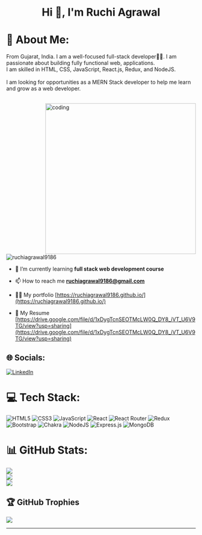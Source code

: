 <h1 align="center">Hi 👋, I'm Ruchi Agrawal</h1>

# 💫 About Me:
From Gujarat, India. I am a well-focused full-stack developer👨‍💻. I am passionate about building fully functional web, applications.<br>I am skilled in HTML, CSS, JavaScript, React.js, Redux, and NodeJS.<br><br>I am looking for opportunities as a MERN Stack developer to help me learn and grow as a web developer.<br><br>

<img align="right" alt="coding" width="400" src="https://camo.githubusercontent.com/374987f773148e46b1851b9e3bc4bf71b182562dd002620ef3e4263cb3997130/68747470733a2f2f6d69726f2e6d656469756d2e636f6d2f6d61782f3837352f312a7164415731546a434e353768316c6275757a766368672e676966">

<p align="left"> <img src="https://komarev.com/ghpvc/?username=ruchiagrawal9186&label=Profile%20views&color=0e75b6&style=flat" alt="ruchiagrawal9186" /> </p>

- 🌱 I’m currently learning **full stack web development course**

- 📫 How to reach me **ruchiagrawal9186@gmail.com**

-  👨‍💻 My portfolio [https://ruchiagrawal9186.github.io/](https://ruchiagrawal9186.github.io/)

- 📄 My Resume [https://drive.google.com/file/d/1xDygTcnSEOTMcLW0Q_DY8_iVT_U6V9TG/view?usp=sharing](https://drive.google.com/file/d/1xDygTcnSEOTMcLW0Q_DY8_iVT_U6V9TG/view?usp=sharing)

## 🌐 Socials:
[![LinkedIn](https://img.shields.io/badge/LinkedIn-%230077B5.svg?logo=linkedin&logoColor=white)](https://linkedin.com/in/ruchi-agrawal-6a2585214)

# 💻 Tech Stack:
![HTML5](https://img.shields.io/badge/html5-%23E34F26.svg?style=for-the-badge&logo=html5&logoColor=white) ![CSS3](https://img.shields.io/badge/css3-%231572B6.svg?style=for-the-badge&logo=css3&logoColor=white) ![JavaScript](https://img.shields.io/badge/javascript-%23323330.svg?style=for-the-badge&logo=javascript&logoColor=%23F7DF1E) ![React](https://img.shields.io/badge/react-%2320232a.svg?style=for-the-badge&logo=react&logoColor=%2361DAFB) ![React Router](https://img.shields.io/badge/React_Router-CA4245?style=for-the-badge&logo=react-router&logoColor=white) ![Redux](https://img.shields.io/badge/redux-%23593d88.svg?style=for-the-badge&logo=redux&logoColor=white) ![Bootstrap](https://img.shields.io/badge/bootstrap-%23563D7C.svg?style=for-the-badge&logo=bootstrap&logoColor=white) ![Chakra](https://img.shields.io/badge/chakra-%234ED1C5.svg?style=for-the-badge&logo=chakraui&logoColor=white) ![NodeJS](https://img.shields.io/badge/node.js-6DA55F?style=for-the-badge&logo=node.js&logoColor=white) ![Express.js](https://img.shields.io/badge/express.js-%23404d59.svg?style=for-the-badge&logo=express&logoColor=%2361DAFB) ![MongoDB](https://img.shields.io/badge/MongoDB-%234ea94b.svg?style=for-the-badge&logo=mongodb&logoColor=white)

# 📊 GitHub Stats:
![](https://github-readme-stats.vercel.app/api?username=RuchiAgrawal9186&theme=radical&hide_border=false&include_all_commits=true&count_private=true)<br/>
![](https://github-readme-streak-stats.herokuapp.com/?user=RuchiAgrawal9186&theme=radical&hide_border=false)<br/>
![](https://github-readme-stats.vercel.app/api/top-langs/?username=RuchiAgrawal9186&theme=radical&hide_border=false&include_all_commits=true&count_private=true&layout=compact)

## 🏆 GitHub Trophies
![](https://github-profile-trophy.vercel.app/?username=RuchiAgrawal9186&theme=radical&no-frame=false&no-bg=false&margin-w=4)

---
<!-- [![](https://visitcount.itsvg.in/api?id=RuchiAgrawal9186&icon=0&color=0)](https://visitcount.itsvg.in) -->

<!-- Proudly created with GPRM ( https://gprm.itsvg.in ) -->
